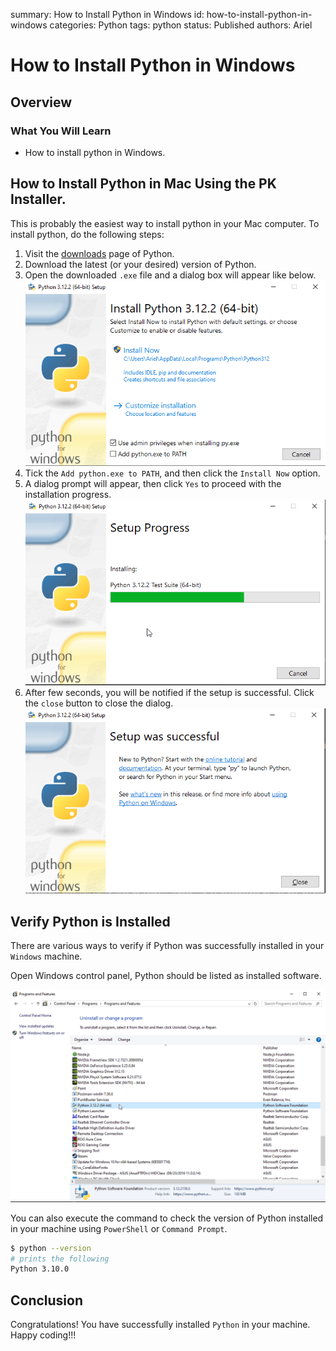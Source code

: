 summary: How to Install Python in Windows
id: how-to-install-python-in-windows
categories: Python
tags: python
status: Published
authors: Ariel

# How to Install Python in Windows

<!-- ------------------------ -->
## Overview

### What You Will Learn 
- How to install python in Windows.

<!-- ------------------------ -->
## How to Install Python in Mac Using the PK Installer.

This is probably the easiest way to install python in your Mac computer. To install python, do the following steps:

1. Visit the [downloads](https://www.python.org/downloads/) page of Python.
2. Download the latest (or your desired) version of Python.
3. Open the downloaded `.exe` file and a dialog box will appear like below.
  ![Install Window](assets/install-py-windows.png)
4. Tick the `Add python.exe to PATH`, and then click the `Install Now` option.
5. A dialog prompt will appear, then click `Yes` to proceed with the installation progress.
  ![Installation Progress](assets/install-progress.png)
6. After few seconds, you will be notified if the setup is successful. Click the `close` button to close the dialog.
  ![Installation Progress](assets/setup-successful.png)

<!-- ------------------------ -->
## Verify Python is Installed

There are various ways to verify if Python was successfully installed in your `Windows` machine.

Open Windows control panel, Python should be listed as installed software.
<p align="center">
  <img src="assets/control-panel-python.png" />
</p>

You can also execute the command to check the version of Python installed in your machine using `PowerShell` or `Command Prompt`.
```bash
$ python --version
# prints the following
Python 3.10.0
```

<!-- ------------------------ -->
## Conclusion

Congratulations! You have successfully installed `Python` in your machine. Happy coding!!! 
